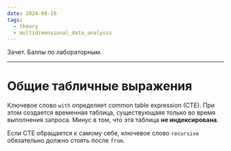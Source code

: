 ```yaml
---
date: 2024-09-10
tags:
  - theory
  - multidimensional_data_analysis
---
```

Зачет. Баллы по лабораторным.

---
# Общие табличные выражения
Ключевое слово `with` определяет common table expression (CTE).
При этом создается временная таблица, существующаяя только во время выполнения запроса. Минус в том, что эта таблица **не индексирована**.

Если CTE обращается к самому себе, ключевое слово `recursive` обязательно должно стоять после `from`.

